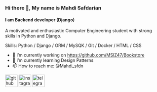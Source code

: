 ### Hi there 👋, My name is Mahdi Safdarian
#### I am Backend developer (Django)
A motivated and enthusiastic Computer Engineering student with strong skills in Python and Django.

Skills: Python / Django / ORM / MySQK / Git / Docker / HTML / CSS

- 🔭 I’m currently working on https://github.com/MSIZ47/Bookstore 
- 🌱 I’m currently learning Design Patterns 
- 📫 How to reach me: @Mahdi_sfdn 


[<img src='https://cdn.jsdelivr.net/npm/simple-icons@3.0.1/icons/github.svg' alt='github' height='40'>](https://github.com/MSIZ47)  [<img src='https://cdn.jsdelivr.net/npm/simple-icons@3.0.1/icons/instagram.svg' alt='instagram' height='40'>](https://www.instagram.com/mahdi._.sfdn/)  [<img src='https://cdn.jsdelivr.net/npm/simple-icons@3.0.1/icons/telegram.svg' alt='telegram' height='40'>](@Mahdi_sfdn)  

